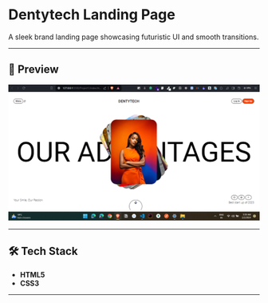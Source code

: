 # Dentytech Landing Page  

A sleek brand landing page showcasing futuristic UI and smooth transitions.

---
## 🚀 Preview

![Dentytech](./DENTYTECH.png)

---

## 🛠 Tech Stack

- **HTML5**
- **CSS3**

---